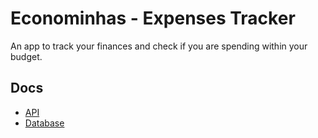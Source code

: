 # Econominhas - Expenses Tracker

An app to track your finances and check if you are spending within your budget.

## Docs

- [API](https://wise-bulldog-88.redoc.ly/)
- [Database](https://dbdocs.io/henriqueleite42/Econominhas?view=relationships)
